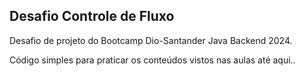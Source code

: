 ## Desafio Controle de Fluxo

Desafio de projeto do Bootcamp Dio-Santander Java Backend 2024.

Código simples para praticar os conteúdos vistos nas aulas até aqui.. 